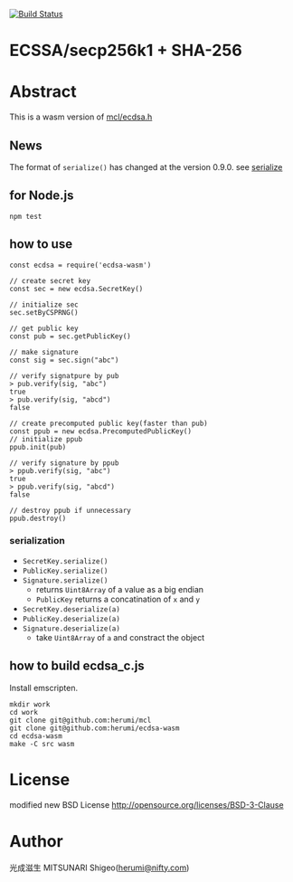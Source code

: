 [![Build Status](https://github.com/herumi/ecdsa-wasm/actions/workflows/main.yml/badge.svg)](https://github.com/herumi/ecdsa-wasm/actions/workflows/main.yml)

# ECSSA/secp256k1 + SHA-256

# Abstract

This is a wasm version of [mcl/ecdsa.h](https://github.com/herumi/mcl/blob/master/include/mcl/ecdsa.h)

## News
The format of `serialize()` has changed at the version 0.9.0.
see [serialize](#serialization)

## for Node.js
```
npm test
```

## how to use
```
const ecdsa = require('ecdsa-wasm')

// create secret key
const sec = new ecdsa.SecretKey()

// initialize sec
sec.setByCSPRNG()

// get public key
const pub = sec.getPublicKey()

// make signature
const sig = sec.sign("abc")

// verify signatpure by pub
> pub.verify(sig, "abc")
true
> pub.verify(sig, "abcd")
false

// create precomputed public key(faster than pub)
const ppub = new ecdsa.PrecomputedPublicKey()
// initialize ppub
ppub.init(pub)

// verify signature by ppub
> ppub.verify(sig, "abc")
true
> ppub.verify(sig, "abcd")
false

// destroy ppub if unnecessary
ppub.destroy()
```

### serialization
- `SecretKey.serialize()`
- `PublicKey.serialize()`
- `Signature.serialize()`
  - returns `Uint8Array` of a value as a big endian
  - `PublicKey` returns a concatination of `x` and `y`
- `SecretKey.deserialize(a)`
- `PublicKey.deserialize(a)`
- `Signature.deserialize(a)`
  - take `Uint8Array` of `a` and constract the object

## how to build ecdsa_c.js

Install emscripten.
```
mkdir work
cd work
git clone git@github.com:herumi/mcl
git clone git@github.com:herumi/ecdsa-wasm
cd ecdsa-wasm
make -C src wasm
```

# License

modified new BSD License
http://opensource.org/licenses/BSD-3-Clause

# Author

光成滋生 MITSUNARI Shigeo(herumi@nifty.com)
